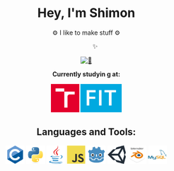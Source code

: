 <div align="center">
    <h1>Hey, I'm Shimon</h1>
    <p>⚙️ I like to make stuff ⚙️</p>
    <p><span style="margin-left: 40px;">✨</span></p>
    <a target="_blank" href="https://raw.githubusercontent.com/ShimonBlunivers/ShimonBlunivers/main/assets/to_the_stars.gif"><img src="https://raw.githubusercontent.com/ShimonBlunivers/ShimonBlunivers/main/assets/to_the_stars.svg" alt="🚀" width="42" height="42" /></a>
    <br />
    <p><b>Currently studyin g at:</b></p>
    <a href="https://www.fit.vut.cz/.en"><img src="https://raw.githubusercontent.com/ShimonBlunivers/ShimonBlunivers/main/assets/VUT_FIT.png" width=160 /></a>
    <br /> 
    <h2>Languages and Tools:</h2>
    <p>
        <a target="_blank" href="https://raw.githubusercontent.com/ShimonBlunivers/ShimonBlunivers/main/assets/c.svg" style="display: inline-block;"><img src="https://raw.githubusercontent.com/ShimonBlunivers/ShimonBlunivers/main/assets/c.svg" alt="c" width="42" height="42" /></a>
        <a target="_blank" href="https://raw.githubusercontent.com/ShimonBlunivers/ShimonBlunivers/main/assets/python.svg" style="display: inline-block;"><img src="https://raw.githubusercontent.com/ShimonBlunivers/ShimonBlunivers/main/assets/python.svg" alt="python" width="42" height="42" /></a>
        <a target="_blank" href="https://raw.githubusercontent.com/ShimonBlunivers/ShimonBlunivers/main/assets/java.svg" style="display: inline-block;"><img src="https://raw.githubusercontent.com/ShimonBlunivers/ShimonBlunivers/main/assets/java.svg" alt="java" width="42" height="42" /></a>
        <a target="_blank" href="https://raw.githubusercontent.com/ShimonBlunivers/ShimonBlunivers/main/assets/javascript.svg" style="display: inline-block;"><img src="https://raw.githubusercontent.com/ShimonBlunivers/ShimonBlunivers/main/assets/javascript.svg" alt="javascript" width="42" height="42" /></a>
        <a target="_blank" href="https://raw.githubusercontent.com/ShimonBlunivers/ShimonBlunivers/main/assets/godot.svg" style="display: inline-block;"><img src="https://raw.githubusercontent.com/ShimonBlunivers/ShimonBlunivers/main/assets/godot.svg" alt="godot" width="42" height="42" /></a>
        <a target="_blank" href="https://raw.githubusercontent.com/ShimonBlunivers/ShimonBlunivers/main/assets/unity.svg" style="display: inline-block;"><img src="https://raw.githubusercontent.com/ShimonBlunivers/ShimonBlunivers/main/assets/unity.svg" alt="unity" width="42" height="42" /></a>
        <a target="_blank" href="https://raw.githubusercontent.com/ShimonBlunivers/ShimonBlunivers/main/assets/blender.svg" style="display: inline-block;"><img src="https://raw.githubusercontent.com/ShimonBlunivers/ShimonBlunivers/main/assets/blender.svg" alt="blender" width="42" height="42" /></a>
        <a target="_blank" href="https://raw.githubusercontent.com/ShimonBlunivers/ShimonBlunivers/main/assets/mysql.svg" style="display: inline-block;"><img src="https://raw.githubusercontent.com/ShimonBlunivers/ShimonBlunivers/main/assets/mysql.svg" alt="mysql" width="42" height="42" /></a>
    </p>
</div>

